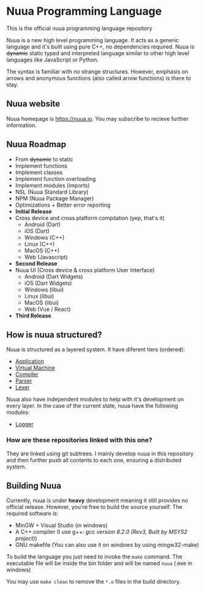 # Nuua Programming Language

This is the official nuua programming language repository

Nuua is a new high level programming language. It acts as a generic language and it's built using pure C++, no dependencies required.
Nuua is ~~dynamic~~ static typed and interpreted language similar to other high level languages like JavaScript or Python.

The syntax is familiar with no strange structures. However, emphasis on arrows and anonymous functions (also called arrow functions)
is there to stay.

## Nuua website

Nuua homepage is <https://nuua.io>. You may subscribe to recieve further information.

## Nuua Roadmap

- From ~~dynamic~~ to static
- Implement functions
- Implement classes
- Implement function overloading
- Implement modules (imports)
- NSL (Nuua Standard Library)
- NPM (Nuua Package Manager)
- Optimizations + Better error reporting
- **Initial Release**
- Cross device and cross platform compilation (yep, that's it)
    -   Android (Dart)
    -   iOS (Dart)
    -   Windows (C++)
    -   Linux (C++)
    -   MacOS (C++)
    -   Web (Javascript)
- **Second Release**
- Nuua UI (Cross device & cross platform User Interface)
    -   Android (Dart Widgets)
    -   iOS (Dart Widgets)
    -   Windows (libui)
    -   Linux (libui)
    -   MacOS (libui)
    -   Web (Vue / React)
- **Third Release**

## How is nuua structured?

Nuua is structured as a layered system. It have diferent tiers (ordered):

- [Application](https://github.com/nuua-io/Application)
- [Virtual Machine](https://github.com/nuua-io/Virtual-Machine)
- [Compiler](https://github.com/nuua-io/Compiler)
- [Parser](https://github.com/nuua-io/Parser)
- [Lexer](https://github.com/nuua-io/Lexer)

Nuua also have independent modules to help with it's development on every layer.
In the case of the current state, nuua have the following modules:

- [Logger](https://github.com/nuua-io/Logger)

### How are these repositories linked with this one?

They are linked using git subtrees. I mainly develop nuua in this repository and then further push all contents to each one,
ensuring a distributed system.

## Building Nuua

Currently, nuua is under **heavy** development meaning it still provides no official release.
However, you're free to build the source yourself. The required software is:

- MinGW + Visual Studio (in windows)
- A C++ compiler (I use g++: *gcc version 8.2.0 (Rev3, Built by MSYS2 project)*)
- GNU makefile (You can also use it on windows by using mingw32-make)

To build the language you just need to invoke the `make` command.
The executable file will be inside the bin folder and will be named `nuua` (.exe in windows)

You may use `make clean` to remove the `*.o` files in the build directory.
